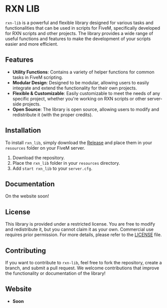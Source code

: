 # RXN LIB

`rxn-lib` is a powerful and flexible library designed for various tasks and functionalities that can be used in scripts for FiveM, specifically developed for RXN scripts and other projects. The library provides a wide range of useful functions and features to make the development of your scripts easier and more efficient.

## Features

- **Utility Functions**: Contains a variety of helper functions for common tasks in FiveM scripting.
- **Modular Design**: Designed to be modular, allowing users to easily integrate and extend the functionality for their own projects.
- **Flexible & Customizable**: Easily customizable to meet the needs of any specific project, whether you're working on RXN scripts or other server-side projects.
- **Open Source**: The library is open source, allowing users to modify and redistribute it (with the proper credits).

## Installation

To install `rxn_lib`, simply download the [Release](https://github.com/x4raynixx/rxn_lib/releases/download/rxn/rxn_lib.rar) and place them in your `resources` folder on your FiveM server. 

1. Download the repository.
2. Place the `rxn_lib` folder in your `resources` directory.
3. Add `start rxn_lib` to your `server.cfg`.

## Documentation

On the website soon!

## License

This library is provided under a restricted license. You are free to modify and redistribute it, but you cannot claim it as your own. Commercial use requires prior permission. For more details, please refer to the [LICENSE](https://github.com/x4raynixx/rxn_lib/blob/master/license.txt) file.

## Contributing

If you want to contribute to `rxn-lib`, feel free to fork the repository, create a branch, and submit a pull request. We welcome contributions that improve the functionality or documentation of the library!

## Website
- **Soon**
